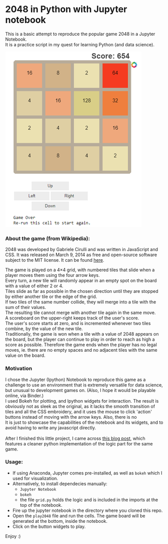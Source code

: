 # 2048 in Python with Jupyter notebook
This is a basic attempt to reproduce the popular game 2048 in a Jupyter Notebook.<br>
It is a practice script in my quest for learning Python (and data science).


![screenshot](screenshot1.png)

### About the game (from Wikipedia):
2048 was developed by Gabriele Cirulli and was written in JavaScript and CSS. It was released on March 9, 2014 as free
and open-source software subject to the MIT license. It can be found [here](http://2048game.com/).<br>

The game is played on a 4×4 grid, with numbered tiles that slide when a player moves them using the four arrow keys.<br>
Every turn, a new tile will randomly appear in an empty spot on the board with a value of either 2 or 4.<br>
Tiles slide as far as possible in the chosen direction until they are stopped by either another tile or the edge of
the grid.<br>
If two tiles of the same number collide, they will merge into a tile with the sum of their values.<br>
The resulting tile cannot merge with another tile again in the same move.<br>
A scoreboard on the upper-right keeps track of the user's score.<br>
The user's score starts at zero, and is incremented whenever two tiles combine, by the value of the new tile.<br>
Traditionally, the game is won when a tile with a value of 2048 appears on the board, but the player can continue to play in order to reach as high a score as possible. Therefore the game ends when the player has no legal moves, ie. there are no empty spaces and no adjacent tiles with the same value on the board.

### Motivation
I chose the Jupyter (Ipython) Notebook to reproduce this game as a challenge to use an environment that is extremely versatile for data science, but unusual to development games on. (Also, I hope it would be playable online, via Binder.)<br>
I used Bokeh for plotting, and Ipython widgets for interaction. The result is obviously not as sleek as the original, as it lacks the smooth transition of tiles and all the CSS embroidery, and it uses the mouse to click 'action' buttons instead of moving with the arrow keys. Also, there is no  <br>
It is just to showcase the capabilities of the notebook and its widgets, and to avoid having to write any javascript
directly.<br><br>
After I finished this little project, I came across [this blog post](https://flothesof.github.io/2048-game.html), which features a cleaner python implementation of the logic part for the same game.

### Usage:
* If using Anaconda, Jupyter comes pre-installed, as well as `bokeh` which I used for visualization. 
* Alternatively, to install dependecies manually:
  * `Jupyter Notebook`
  * `bokeh`
  * the file `grid.py` holds the logic and is included in the imports at the top of the notebook. 
* Fire up the jupyter notebook in the directory where you cloned this repo.
* Open the `play2048` file and run the cells. The game board will be generated at the bottom, inside the notebook.
* Click on the button widgets to play.

Enjoy :)
